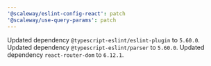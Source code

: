 ```yaml
---
'@scaleway/eslint-config-react': patch
'@scaleway/use-query-params': patch
---
```


Updated dependency `@typescript-eslint/eslint-plugin` to `5.60.0`.
Updated dependency `@typescript-eslint/parser` to `5.60.0`.
Updated dependency `react-router-dom` to `6.12.1`.
